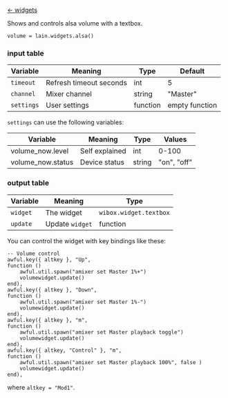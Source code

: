 [<- widgets](https://github.com/copycat-killer/lain/wiki/Widgets)

Shows and controls alsa volume with a textbox.

	volume = lain.widgets.alsa()

### input table

Variable | Meaning | Type | Default
--- | --- | --- | ---
`timeout` | Refresh timeout seconds | int | 5
`channel` | Mixer channel | string | "Master" 
`settings` | User settings | function | empty function

`settings` can use the following variables:

Variable | Meaning | Type | Values
--- | --- | --- | ---
volume_now.level | Self explained | int | 0-100
volume_now.status | Device status | string | "on", "off"

### output table

Variable | Meaning | Type
--- | --- | --- 
`widget` | The widget | `wibox.widget.textbox`
`update` | Update `widget` | function

You can control the widget with key bindings like these:

    -- Volume control
    awful.key({ altkey }, "Up",
    function ()
        awful.util.spawn("amixer set Master 1%+")
        volumewidget.update()
    end),
    awful.key({ altkey }, "Down",
    function ()
        awful.util.spawn("amixer set Master 1%-")
        volumewidget.update()
    end),
    awful.key({ altkey }, "m",
    function ()
        awful.util.spawn("amixer set Master playback toggle")
        volumewidget.update()
    end),
    awful.key({ altkey, "Control" }, "m", 
    function ()
        awful.util.spawn("amixer set Master playback 100%", false )
        volumewidget.update()
    end),

where `altkey = "Mod1"`.